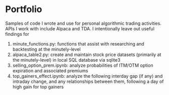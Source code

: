 # Portfolio
Samples of code I wrote and use for personal algorithmic trading activities. APIs I work with include Alpaca and TDA. I intentionally leave out useful findings for 
1. minute_functions.py: functions that assist with researching and backtesting at the minutely-level
2. alpaca_table2.py: create and maintain stock price datasets (primarily at the minutely-level) in local SQL database via sqlite3
3. selling_option_prem.ipynb: analyze probabilities of ITM/OTM option expiration and associated premiums
4. top_gainers_effect.ipynb: analyze the following interday gap (if any) and intraday change, and any relationships between them, following a day of high gain for top gainers
